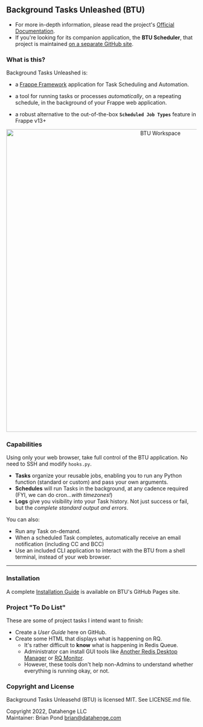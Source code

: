 ## Background Tasks Unleashed (BTU)

* For more in-depth information, please read the project's [Official Documentation](https://datahenge.github.io/btu/).
* If you're looking for its companion application, the **BTU Scheduler**, that project is maintained <a href="https://github.com/Datahenge/btu_scheduler_daemon" target='_blank'>on a separate GitHub site</a>.

### What is this?
Background Tasks Unleashed is:

* a [Frappe Framework](https://github.com/frappe) application for Task Scheduling and Automation.

* a tool for running tasks or processes *automatically*, on a repeating schedule, in the background of your Frappe web application.

* a robust alternative to the out-of-the-box **`Scheduled Job Types`** feature in Frappe v13+

<img style="text-align: center;" src="https://datahenge.github.io/btu/images/btu_screenshot_workspace_1.png" alt="BTU Workspace" title="image Title" width="800"/>

### Capabilities
Using only your web browser, take full control of the BTU application.  No need to SSH and modify `hooks.py`.

* **Tasks** organize your reusable jobs, enabling you to run any Python function (standard or custom) and pass your own arguments.
* **Schedules** will run Tasks in the background, at any cadence required (FYI, we can do cron...*with timezones!*)
* **Logs** give you visibility into your Task history.  Not just success or fail, but the *complete standard output and errors*.

You can also:

* Run any Task on-demand.
* When a scheduled Task completes, automatically receive an email notification (including CC and BCC)
* Use an included CLI application to interact with the BTU from a shell terminal, instead of your web browser.

----
### Installation
A complete [Installation Guide](https://datahenge.github.io/btu/installation.html) is available on BTU's GitHub Pages site.

### Project "To Do List"
These are some of project tasks I intend want to finish:

* Create a *User Guide* here on GitHub.
* Create some HTML that displays what is happening on RQ.
    * It's rather difficult to **know** what is happening in Redis Queue.
    * Administrator can install GUI tools like [Another Redis Desktop Manager](https://www.electronjs.org/apps/anotherredisdesktopmanager) or [RQ Monitor](https://pypi.org/project/rqmonitor/).
    * However, these tools don't help non-Admins to understand whether everything is running okay, or not.

### Copyright and License
Background Tasks Unleasehd (BTU) is licensed MIT.  See LICENSE.md file.

Copyright 2022, Datahenge LLC\
Maintainer: Brian Pond <brian@datahenge.com>
